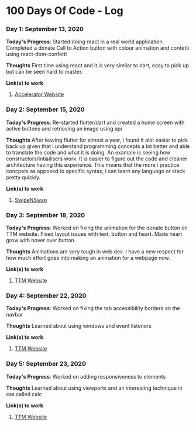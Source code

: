 # 100 Days Of Code - Log

### Day 1: September 13, 2020

**Today's Progress**: Started doing react in a real world application. Completed a donate Call to Action button with colour animation and confetti using react-dom-confetti

**Thoughts** First time using react and it is very similar to dart, easy to pick up but can be seen hard to master.

**Link(s) to work**
1. [Accelerator Website](https://github.com/Toronto-Tech-Mentoring/TTM-Gatsby/tree/rk/donate_btn)

### Day 2: September 15, 2020

**Today's Progress**: Re-started flutter/dart and created a home screen with active buttons and retrieving an image using api

**Thoughts** After leaving flutter for almost a year, i found it alot easier to pick back up given that i understand programming concepts a lot better and able to translate the code and what it is doing. An example is seeing how constructors/intiailisers work. It is easier to figure out the code and cleaner architecture having this experience. This means that the more i practice concpets as opposed to specific syntax, i can learn any language or stack pretty quickly.

**Link(s) to work**
1. [SwipeNSwap](https://github.com/rishFilet/swipe_n_swap.git)

### Day 3: September 18, 2020

**Today's Progress**: Worked on fixing the animation for the donate button on TTM website. Fixed layout issues with text, button and heart. Made heart grow with hover over button.

**Thoughts** Animations are very tough in web dev. I have a new respect for how much effort goes into making an animation for a webpage now.

**Link(s) to work**
1. [TTM Website](https://github.com/Toronto-Tech-Mentoring/TTM-Gatsby)

### Day 4: September 22, 2020

**Today's Progress**: Worked on fixing the tab accessibility borders on the navbar

**Thoughts** Learned about using windows and event listeners

**Link(s) to work**
1. [TTM Website](https://github.com/Toronto-Tech-Mentoring/TTM-Gatsby/tree/rishfilet/accessibilty_buttons)

### Day 5: September 23, 2020

**Today's Progress**: Worked on adding responsiveness to elements 

**Thoughts** Learned about using viewports and an interesting technique in css called calc

**Link(s) to work**
1. [TTM Website](https://github.com/Toronto-Tech-Mentoring/TTM-Gatsby/tree/rishfilet/accessibilty_buttons)
